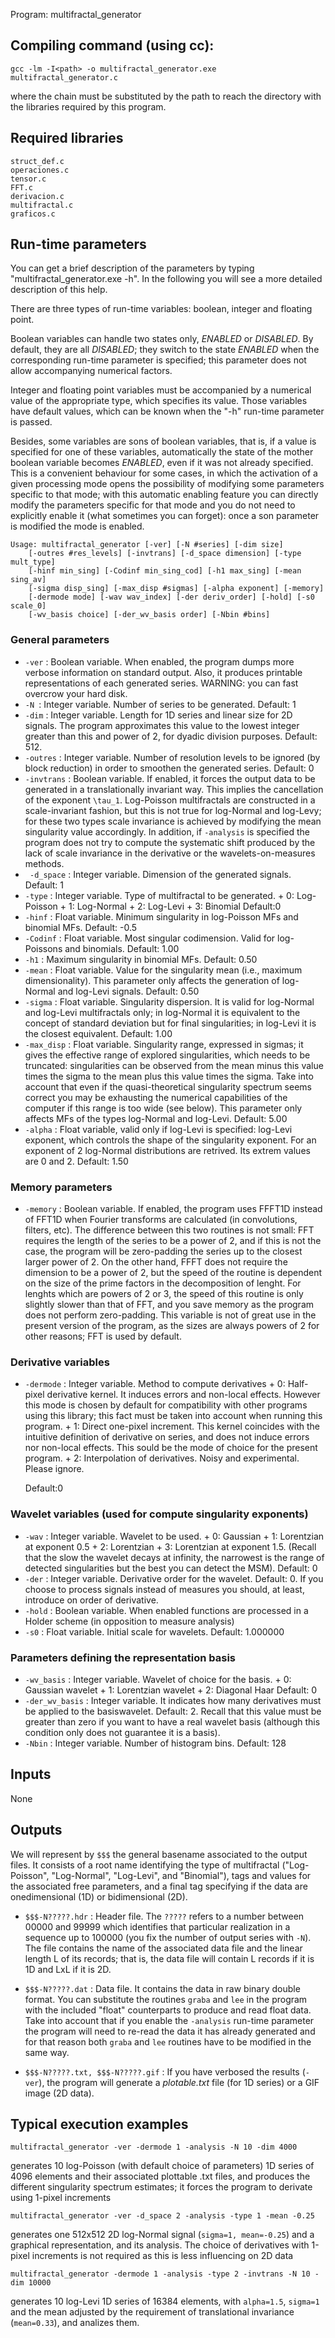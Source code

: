 Program: multifractal_generator

## Compiling command (using cc):

    gcc -lm -I<path> -o multifractal_generator.exe multifractal_generator.c

where the chain _<path>_ must be substituted by the path to reach
the directory with the libraries required by this program.

## Required libraries

    struct_def.c
    operaciones.c
    tensor.c
    FFT.c
    derivacion.c
    multifractal.c
    graficos.c

## Run-time parameters 

You can get a brief description of the parameters by typing
"multifractal_generator.exe -h". In the following you will see a more detailed
description of this help.

There are three types of run-time variables: boolean, integer and floating 
point. 

Boolean variables can handle two states only, _ENABLED_ or _DISABLED_. By
default, they are all _DISABLED_; they switch to the state _ENABLED_ when the
corresponding run-time parameter is specified; this parameter does not allow
accompanying numerical factors.

Integer and floating point variables must be accompanied by a numerical value
of the appropriate type, which specifies its value. Those variables have
default values, which can be known when the "-h" run-time parameter is passed.

Besides, some variables are sons of boolean variables, that is, if a value
is specified for one of these variables, automatically the state of the mother
boolean variable becomes _ENABLED_, even if it was not already specified. This
is a convenient behaviour for some cases, in which the activation of a given
processing mode opens the possibility of modifying some parameters specific to
that mode; with this automatic enabling feature you can directly modify the
parameters specific for that mode and you do not need to explicitly enable it
(what sometimes you can forget): once a son parameter is modified the mode is
enabled. 

    Usage: multifractal_generator [-ver] [-N #series] [-dim size] 
        [-outres #res_levels] [-invtrans] [-d_space dimension] [-type mult_type] 
        [-hinf min_sing] [-Codinf min_sing_cod] [-h1 max_sing] [-mean sing_av] 
        [-sigma disp_sing] [-max_disp #sigmas] [-alpha exponent] [-memory] 
        [-dermode mode] [-wav wav_index] [-der deriv_order] [-hold] [-s0 scale_0] 
        [-wv_basis choice] [-der_wv_basis order] [-Nbin #bins]

### General parameters

* `-ver` : Boolean variable. When enabled, the program dumps more verbose
    information on standard output. Also, it produces printable representations
    of each generated series. WARNING: you can fast overcrow your hard disk.
* `-N `: Integer variable. Number of series to be generated. Default: 1
* `-dim` : Integer variable. Length for 1D series and linear size for 2D
    signals. The program approximates this value to the lowest integer greater
    than this and power of 2, for dyadic division purposes. Default: 512.
* `-outres` : Integer variable. Number of resolution levels to be ignored (by
    block reduction) in order to smoothen the generated series. Default: 0
* `-invtrans` : Boolean variable. If enabled, it forces the output data to be
    generated in a translationally invariant way. This implies the cancellation
    of the exponent `\tau_1`. Log-Poisson multifractals are constructed in a
    scale-invariant fashion, but this is not true for log-Normal and log-Levy;
    for these two types scale invariance is achieved by modifying the mean
    singularity value accordingly. In addition, if `-analysis` is specified the
    program does not try to compute the systematic shift produced by the lack of
    scale invariance in the derivative or the wavelets-on-measures methods. 
* ` -d_space` : Integer variable. Dimension of the generated signals. Default: 1
* `-type` : Integer variable. Type of multifractal to be generated.
        + 0: Log-Poisson
        + 1: Log-Normal
        + 2: Log-Levi
        + 3: Binomial
    Default:0
* `-hinf` : Float variable. Minimum singularity in log-Poisson MFs and binomial MFs. 
    Default: -0.5
* `-Codinf` : Float variable. Most singular codimension. Valid for log-Poissons and binomials. 
    Default: 1.00
* `-h1` : Maximum singularity in binomial MFs. Default: 0.50
* `-mean` : Float variable. Value for the singularity mean (i.e., maximum
    dimensionality). This parameter only affects the generation of log-Normal and
    log-Levi signals. Default: 0.50
* `-sigma` : Float variable. Singularity dispersion. It is valid for log-Normal
    and log-Levi multifractals only; in log-Normal it is equivalent to the
    concept of standard deviation but for final singularities; in log-Levi it is
    the closest equivalent. Default: 1.00
* `-max_disp` : Float variable. Singularity range, expressed in sigmas; it gives
    the effective range of explored singularities, which needs to be
    truncated: singularities can be observed from the mean minus this value times
    the sigma to the mean plus this value times the sigma. Take into account that
    even if the quasi-theoretical singularity spectrum seems correct you may be
    exhausting the numerical capabilities of the computer if this range is too
    wide (see below). This parameter only affects MFs of the types log-Normal and 
    log-Levi. Default: 5.00
* `-alpha` : Float variable, valid only if log-Levi is specified: log-Levi
    exponent, which controls the shape of the singularity exponent. For an
    exponent of 2 log-Normal distributions are retrived. Its extrem values are 0
    and 2. Default: 1.50

### Memory parameters
* `-memory` : Boolean variable. If enabled, the program uses FFFT1D instead of
    FFT1D when Fourier transforms are calculated (in convolutions, filters,
    etc). The difference between this two routines is not small: FFT requires
    the length of the series to be a power of 2, and if this is not the case,
    the program will be zero-padding the series up to the closest larger power
    of 2. On the other hand, FFFT does not require the dimension to be a power
    of 2, but the speed of the routine is dependent on the size of the prime
    factors in the decomposition of lenght. For lenghts which are powers of 2 or
    3, the speed of this routine is only slightly slower than that of FFT, and
    you save memory as the program does not perform zero-padding. This variable
    is not of great use in the present version of the program, as the sizes are
    always powers of 2 for other reasons; FFT is used by default.

### Derivative variables
* `-dermode` : Integer variable. Method to compute derivatives
        + 0: Half-pixel derivative kernel. It induces errors and non-local
        effects. However this mode is chosen by default for compatibility with
        other programs using this library; this fact must be taken into account
        when running this program.
        + 1: Direct one-pixel increment. This kernel coincides with the intuitive
        definition of derivative on series, and does not induce errors nor
        non-local effects. This sould be the mode of choice for the present
        program.
        + 2: Interpolation of derivatives. Noisy and experimental. Please ignore.

    Default:0

### Wavelet variables (used for compute singularity exponents)
* `-wav` : Integer variable. Wavelet to be used. 
        + 0: Gaussian 
        + 1: Lorentzian at exponent 0.5
        + 2: Lorentzian
        + 3: Lorentzian at exponent 1.5.
    (Recall that the slow the wavelet decays at infinity, the narrowest is the
    range of detected singularities but the best you can detect the MSM).
    Default:  0
* `-der` : Integer variable. Derivative order for the wavelet. Default: 0. If you
    choose to process signals instead of measures you should, at least,
    introduce on order of derivative.
* `-hold` : Boolean variable. When enabled functions are processed in a Holder
    scheme (in opposition to measure analysis)
* `-s0` : Float variable. Initial scale for wavelets. Default:  1.000000

### Parameters defining the representation basis
* `-wv_basis` : Integer variable. Wavelet of choice for the basis.
        + 0: Gaussian wavelet
        + 1: Lorentzian wavelet
        + 2: Diagonal Haar
    Default: 0
* `-der_wv_basis` : Integer variable. It indicates how many derivatives must be
    applied to the basiswavelet. Default: 2. Recall that this value must be
    greater than zero if you want to have a real wavelet basis (although this
    condition only does not guarantee it is a basis).
* `-Nbin` : Integer variable. Number of histogram bins. Default: 128

## Inputs

None

## Outputs

We will represent by `$$$` the general basename associated to the output
files. It consists of a root name identifying the type of multifractal
("Log-Poisson", "Log-Normal", "Log-Levi", and "Binomial"), tags and values for
the associated free parameters, and a final tag specifying if the data are
onedimensional (1D) or bidimensional (2D).

* `$$$-N?????.hdr` : Header file. The `?????` refers to a number between 00000 and
99999 which identifies that particular realization in a sequence up to 100000
(you fix the number of output series with `-N`). The file contains the name of
the associated data file and the linear length L of its records; that is, the
data file will contain L records if it is 1D and LxL if it is 2D.

* `$$$-N?????.dat` : Data file. It contains the data in raw binary double
format. You can substitute the routines `graba` and `lee` in the program with
the included "float" counterparts to produce and read float data. Take into
account that if you enable the `-analysis` run-time parameter the program will
need to re-read the data it has already generated and for that reason both
`graba` and `lee` routines have to be modified in the same way.

* `$$$-N?????.txt, $$$-N?????.gif` : If you have verbosed the results (`-ver`), the
program will generate a _plotable.txt_ file (for 1D series) or a GIF image (2D data). 

## Typical execution examples

    multifractal_generator -ver -dermode 1 -analysis -N 10 -dim 4000

generates 10 log-Poisson (with default choice of parameters) 1D series of 4096 elements and 
their associated plottable .txt files, and produces the different singularity 
spectrum estimates; it forces the program to derivate using 1-pixel increments

    multifractal_generator -ver -d_space 2 -analysis -type 1 -mean -0.25

generates one 512x512 2D log-Normal signal (`sigma=1, mean=-0.25`) and a
graphical representation, and its analysis. The choice of derivatives with 
1-pixel increments is not required as this is less influencing on 2D data

    multifractal_generator -dermode 1 -analysis -type 2 -invtrans -N 10 -dim 10000

generates 10 log-Levi 1D series of 16384 elements, with `alpha=1.5`, `sigma=1` and 
the mean adjusted by the requirement of translational invariance (`mean=0.33`), and 
analizes them.
